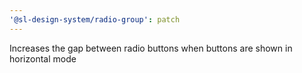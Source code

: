 ```yaml
---
'@sl-design-system/radio-group': patch
---
```


Increases the gap between radio buttons when buttons are shown in horizontal mode

